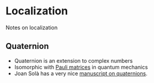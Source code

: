 # Localization
Notes on localization

## Quaternion 
- Quaternion is an extension to complex numbers 
- Isomorphic with [Pauli matrices](https://en.wikipedia.org/wiki/Pauli_matrices#Quaternions) in quantum mechanics
- Joan Solà has a very nice [manuscript on quaternions](https://arxiv.org/pdf/1711.02508.pdf).